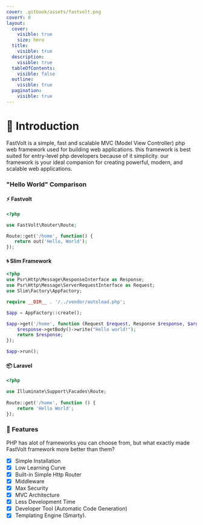 ```yaml
---
cover: .gitbook/assets/fastvolt.png
coverY: 0
layout:
  cover:
    visible: true
    size: hero
  title:
    visible: true
  description:
    visible: true
  tableOfContents:
    visible: false
  outline:
    visible: true
  pagination:
    visible: true
---
```


# 👋 Introduction

FastVolt is a simple, fast and scalable MVC (Model View Controller) php web framework used for building web applications. this framework is best suited for entry-level php developers because of it simplicity. our framework is your ideal companion for creating powerful, modern, and scalable web applications.

### "Hello World" Comparison

#### ⚡ Fastvolt

```php
<?php

use FastVolt\Router\Route;

Route::get('/home', function() {
   return out('Hello, World');
});

```

#### 🌀 Slim Framework

```php
<?php
use Psr\Http\Message\ResponseInterface as Response;
use Psr\Http\Message\ServerRequestInterface as Request;
use Slim\Factory\AppFactory;

require __DIR__ . '/../vendor/autoload.php';

$app = AppFactory::create();

$app->get('/home', function (Request $request, Response $response, $args) {
    $response->getBody()->write("Hello world!");
    return $response;
});

$app->run();
```

#### 📦 Laravel

```php
<?php

use Illuminate\Support\Facades\Route;
 
Route::get('/home', function () {
    return 'Hello World';
});
```

### 🌟 Features

PHP has alot of frameworks you can choose from, but what exactly made FastVolt framework more better than them?

* [x] Simple Installation
* [x] Low Learning Curve
* [x] Built-in Simple Http Router
* [x] Middleware
* [x] Max Security
* [x] MVC Architecture
* [x] Less Development Time
* [x] Developer Tool (Automatic Code Generation)
* [x] Templating Engine (Smarty).
